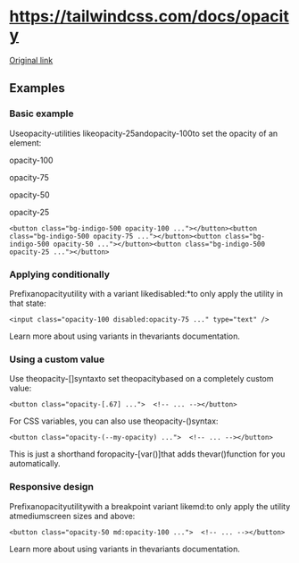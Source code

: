 # https://tailwindcss.com/docs/opacity

[Original link](https://tailwindcss.com/docs/opacity)

## Examples

### Basic example

Useopacity-<number>utilities likeopacity-25andopacity-100to set the opacity of an element:

opacity-100

opacity-75

opacity-50

opacity-25

```
<button class="bg-indigo-500 opacity-100 ..."></button><button class="bg-indigo-500 opacity-75 ..."></button><button class="bg-indigo-500 opacity-50 ..."></button><button class="bg-indigo-500 opacity-25 ..."></button>
```

### Applying conditionally

Prefixanopacityutility with a variant likedisabled:*to only apply the utility in that state:

```
<input class="opacity-100 disabled:opacity-75 ..." type="text" />
```

Learn more about using variants in thevariants documentation.

### Using a custom value

Use theopacity-[<value>]syntaxto set theopacitybased on a completely custom value:

```
<button class="opacity-[.67] ...">  <!-- ... --></button>
```

For CSS variables, you can also use theopacity-(<custom-property>)syntax:

```
<button class="opacity-(--my-opacity) ...">  <!-- ... --></button>
```

This is just a shorthand foropacity-[var(<custom-property>)]that adds thevar()function for you automatically.

### Responsive design

Prefixanopacityutilitywith a breakpoint variant likemd:to only apply the utility atmediumscreen sizes and above:

```
<button class="opacity-50 md:opacity-100 ...">  <!-- ... --></button>
```

Learn more about using variants in thevariants documentation.
